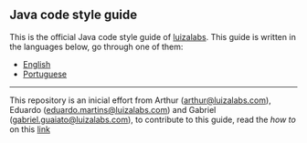 ## Java code style guide

This is the official Java code style guide of [luizalabs](http://luizalabs.com). This guide is written in the languages below, go through one of them:

  - [English](docs/en/README.md)
  - [Portuguese](docs/pt-br/README.md)

-----------------

This repository is an inicial effort from Arthur (arthur@luizalabs.com), Eduardo (eduardo.martins@luizalabs.com) and Gabriel (gabriel.guaiato@luizalabs.com), to contribute to this guide, read the *how to* on this [link](CONTRIBUTING.md)
